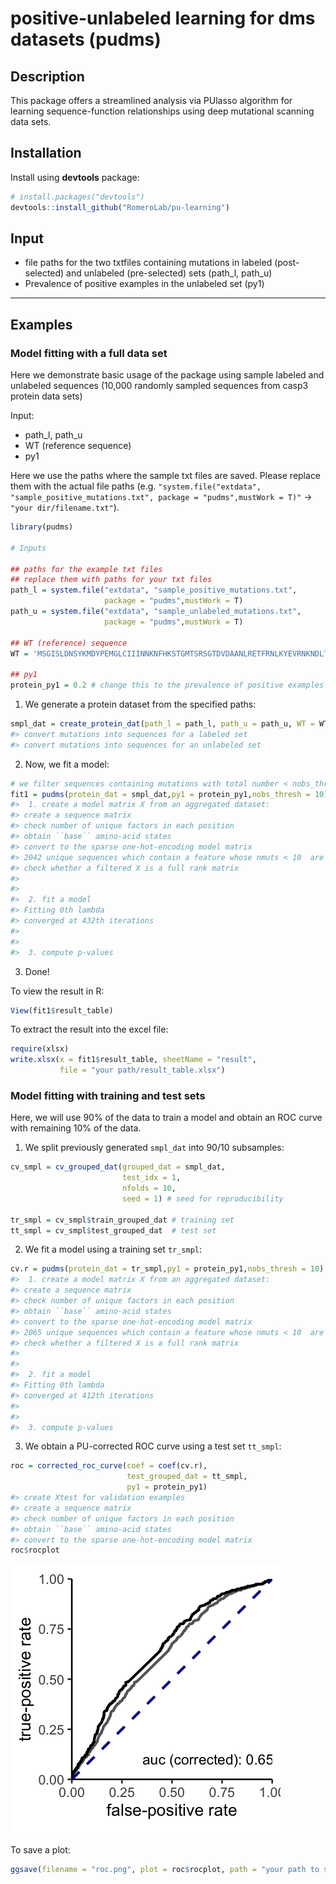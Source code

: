 positive-unlabeled learning for dms datasets (pudms)
================

## Description

This package offers a streamlined analysis via PUlasso algorithm for
learning sequence-function relationships using deep mutational scanning
data sets.

## Installation

Install using **devtools** package:

``` r
# install.packages("devtools")
devtools::install_github("RomeroLab/pu-learning")
```

## Input

  - file paths for the two txtfiles containing mutations in labeled
    (post-selected) and unlabeled (pre-selected) sets (path\_l, path\_u)
  - Prevalence of positive examples in the unlabeled set (py1)

-----

## Examples

### Model fitting with a full data set

Here we demonstrate basic usage of the package using sample labeled and
unlabeled sequences (10,000 randomly sampled sequences from casp3
protein data sets)

Input: 

- path\_l, path\_u 
- WT (reference sequence) 
- py1

Here we use the paths where the sample txt files are saved. Please
replace them with the actual file paths (e.g. `"system.file("extdata",
"sample_positive_mutations.txt", package = "pudms",mustWork = T)"` -\>
`"your dir/filename.txt"`).

``` r
library(pudms)

# Inputs

## paths for the example txt files
## replace them with paths for your txt files
path_l = system.file("extdata", "sample_positive_mutations.txt", 
                     package = "pudms",mustWork = T)
path_u = system.file("extdata", "sample_unlabeled_mutations.txt", 
                     package = "pudms",mustWork = T)

## WT (reference) sequence
WT = 'MSGISLDNSYKMDYPEMGLCIIINNKNFHKSTGMTSRSGTDVDAANLRETFRNLKYEVRNKNDLTREEIVELMRDVSKEDHSKRSSFVCVLLSHGEEGIIFGTNGPVDLKKITNFFRGDRCRSLTGKPKLFIIQACRGTELDCGIETDSGVDDDMACHKIPVEADFLYAYSTAPGYYSWRNSKDGSWFIQSLCAMLKQYADKLEFMHILTRVNRKVATEFESFSFDATFHAKKQIPCIVSMLTKELYFYHLEHHHHHH*'

## py1 
protein_py1 = 0.2 # change this to the prevalence of positive examples in your unlabeled set
```

1.  We generate a protein dataset from the specified paths:

<!-- end list -->

``` r
smpl_dat = create_protein_dat(path_l = path_l, path_u = path_u, WT = WT)
#> convert mutations into sequences for a labeled set
#> convert mutations into sequences for an unlabeled set
```

2.  Now, we fit a
model:

<!-- end list -->

``` r
# we filter sequences containing mutations with total number < nobs_thresh
fit1 = pudms(protein_dat = smpl_dat,py1 = protein_py1,nobs_thresh = 10) 
#>  1. create a model matrix X from an aggregated dataset:
#> create a sequence matrix
#> check number of unique factors in each position
#> obtain ``base`` amino-acid states
#> convert to the sparse one-hot-encoding model matrix
#> 2042 unique sequences which contain a feature whose nmuts < 10  are removed
#> check whether a filtered X is a full rank matrix
#> 
#> 
#>  2. fit a model
#> Fitting 0th lambda
#> converged at 432th iterations
#> 
#> 
#>  3. compute p-values
```

3.  Done\!

To view the result in R:

``` r
View(fit1$result_table)
```

To extract the result into the excel file:

``` r
require(xlsx)
write.xlsx(x = fit1$result_table, sheetName = "result", 
           file = "your path/result_table.xlsx")
```

### Model fitting with training and test sets

Here, we will use 90% of the data to train a model and obtain an ROC
curve with remaining 10% of the data.

1.  We split previously generated `smpl_dat` into 90/10 subsamples:

<!-- end list -->

``` r
cv_smpl = cv_grouped_dat(grouped_dat = smpl_dat,
                         test_idx = 1,
                         nfolds = 10,
                         seed = 1) # seed for reproducibility

tr_smpl = cv_smpl$train_grouped_dat # training set
tt_smpl = cv_smpl$test_grouped_dat  # test set
```

2.  We fit a model using a training set `tr_smpl`:

<!-- end list -->

``` r
cv.r = pudms(protein_dat = tr_smpl,py1 = protein_py1,nobs_thresh = 10)
#>  1. create a model matrix X from an aggregated dataset:
#> create a sequence matrix
#> check number of unique factors in each position
#> obtain ``base`` amino-acid states
#> convert to the sparse one-hot-encoding model matrix
#> 2065 unique sequences which contain a feature whose nmuts < 10  are removed
#> check whether a filtered X is a full rank matrix
#> 
#> 
#>  2. fit a model
#> Fitting 0th lambda
#> converged at 412th iterations
#> 
#> 
#>  3. compute p-values
```

3.  We obtain a PU-corrected ROC curve using a test set `tt_smpl`:

<!-- end list -->

``` r
roc = corrected_roc_curve(coef = coef(cv.r), 
                          test_grouped_dat = tt_smpl,
                          py1 = protein_py1)
#> create Xtest for validation examples 
#> create a sequence matrix
#> check number of unique factors in each position
#> obtain ``base`` amino-acid states
#> convert to the sparse one-hot-encoding model matrix
roc$rocplot
```

![](README-unnamed-chunk-10-1.png)<!-- -->

To save a
plot:

``` r
ggsave(filename = "roc.png", plot = roc$rocplot, path = "your path to save")
```
